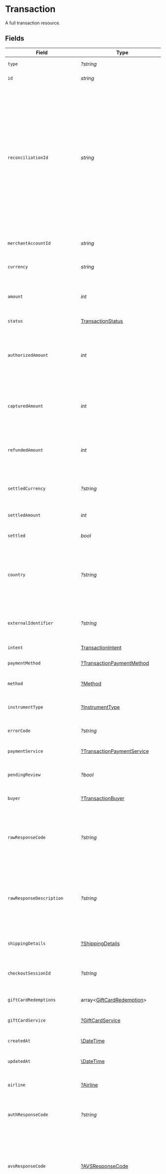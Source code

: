 # Transaction

A full transaction resource.


## Fields

| Field                                                                                                                                                                                                                                                                                                                                                                   | Type                                                                                                                                                                                                                                                                                                                                                                    | Required                                                                                                                                                                                                                                                                                                                                                                | Description                                                                                                                                                                                                                                                                                                                                                             | Example                                                                                                                                                                                                                                                                                                                                                                 |
| ----------------------------------------------------------------------------------------------------------------------------------------------------------------------------------------------------------------------------------------------------------------------------------------------------------------------------------------------------------------------- | ----------------------------------------------------------------------------------------------------------------------------------------------------------------------------------------------------------------------------------------------------------------------------------------------------------------------------------------------------------------------- | ----------------------------------------------------------------------------------------------------------------------------------------------------------------------------------------------------------------------------------------------------------------------------------------------------------------------------------------------------------------------- | ----------------------------------------------------------------------------------------------------------------------------------------------------------------------------------------------------------------------------------------------------------------------------------------------------------------------------------------------------------------------- | ----------------------------------------------------------------------------------------------------------------------------------------------------------------------------------------------------------------------------------------------------------------------------------------------------------------------------------------------------------------------- |
| `type`                                                                                                                                                                                                                                                                                                                                                                  | *?string*                                                                                                                                                                                                                                                                                                                                                               | :heavy_minus_sign:                                                                                                                                                                                                                                                                                                                                                      | Always `transaction`.                                                                                                                                                                                                                                                                                                                                                   | transaction                                                                                                                                                                                                                                                                                                                                                             |
| `id`                                                                                                                                                                                                                                                                                                                                                                    | *string*                                                                                                                                                                                                                                                                                                                                                                | :heavy_check_mark:                                                                                                                                                                                                                                                                                                                                                      | The ID for the transaction.                                                                                                                                                                                                                                                                                                                                             | 7099948d-7286-47e4-aad8-b68f7eb44591                                                                                                                                                                                                                                                                                                                                    |
| `reconciliationId`                                                                                                                                                                                                                                                                                                                                                      | *string*                                                                                                                                                                                                                                                                                                                                                                | :heavy_check_mark:                                                                                                                                                                                                                                                                                                                                                      | The base62 encoded transaction ID. This represents a shorter version of this transaction's `id` which is sent to payment services, anti-fraud services, and other connectors. You can use this ID to reconcile a payment service's transaction against our system. This ID is sent instead of the transaction ID because not all services support 36 digit identifiers. | default                                                                                                                                                                                                                                                                                                                                                                 |
| `merchantAccountId`                                                                                                                                                                                                                                                                                                                                                     | *string*                                                                                                                                                                                                                                                                                                                                                                | :heavy_check_mark:                                                                                                                                                                                                                                                                                                                                                      | The ID of the merchant account this transaction belongs to.                                                                                                                                                                                                                                                                                                             | default                                                                                                                                                                                                                                                                                                                                                                 |
| `currency`                                                                                                                                                                                                                                                                                                                                                              | *string*                                                                                                                                                                                                                                                                                                                                                                | :heavy_check_mark:                                                                                                                                                                                                                                                                                                                                                      | The currency code for this transaction.                                                                                                                                                                                                                                                                                                                                 | EUR                                                                                                                                                                                                                                                                                                                                                                     |
| `amount`                                                                                                                                                                                                                                                                                                                                                                | *int*                                                                                                                                                                                                                                                                                                                                                                   | :heavy_check_mark:                                                                                                                                                                                                                                                                                                                                                      | The total amount for this transaction across all funding sources including gift cards.                                                                                                                                                                                                                                                                                  | 1299                                                                                                                                                                                                                                                                                                                                                                    |
| `status`                                                                                                                                                                                                                                                                                                                                                                | [TransactionStatus](./TransactionStatus.md)                                                                                                                                                                                                                                                                                                                             | :heavy_check_mark:                                                                                                                                                                                                                                                                                                                                                      | N/A                                                                                                                                                                                                                                                                                                                                                                     |                                                                                                                                                                                                                                                                                                                                                                         |
| `authorizedAmount`                                                                                                                                                                                                                                                                                                                                                      | *int*                                                                                                                                                                                                                                                                                                                                                                   | :heavy_check_mark:                                                                                                                                                                                                                                                                                                                                                      | The amount for this transaction that has been authorized for the `payment_method`. This can be less than the `amount` if gift cards were used.                                                                                                                                                                                                                          | 1299                                                                                                                                                                                                                                                                                                                                                                    |
| `capturedAmount`                                                                                                                                                                                                                                                                                                                                                        | *int*                                                                                                                                                                                                                                                                                                                                                                   | :heavy_check_mark:                                                                                                                                                                                                                                                                                                                                                      | The captured amount for this transaction. This can be the full value of the `authorized_amount` or less.                                                                                                                                                                                                                                                                | 1299                                                                                                                                                                                                                                                                                                                                                                    |
| `refundedAmount`                                                                                                                                                                                                                                                                                                                                                        | *int*                                                                                                                                                                                                                                                                                                                                                                   | :heavy_check_mark:                                                                                                                                                                                                                                                                                                                                                      | The refunded amount for this transaction. This can be the full value of the `captured_amount` or less.                                                                                                                                                                                                                                                                  | 1299                                                                                                                                                                                                                                                                                                                                                                    |
| `settledCurrency`                                                                                                                                                                                                                                                                                                                                                       | *?string*                                                                                                                                                                                                                                                                                                                                                               | :heavy_minus_sign:                                                                                                                                                                                                                                                                                                                                                      | The currency of this transaction's settlement in ISO 4217 three-letter code format.                                                                                                                                                                                                                                                                                     | USD                                                                                                                                                                                                                                                                                                                                                                     |
| `settledAmount`                                                                                                                                                                                                                                                                                                                                                         | *int*                                                                                                                                                                                                                                                                                                                                                                   | :heavy_check_mark:                                                                                                                                                                                                                                                                                                                                                      | The net amount settled for this transaction.                                                                                                                                                                                                                                                                                                                            | 1100                                                                                                                                                                                                                                                                                                                                                                    |
| `settled`                                                                                                                                                                                                                                                                                                                                                               | *bool*                                                                                                                                                                                                                                                                                                                                                                  | :heavy_check_mark:                                                                                                                                                                                                                                                                                                                                                      | Indicates whether this transaction has been settled.                                                                                                                                                                                                                                                                                                                    | true                                                                                                                                                                                                                                                                                                                                                                    |
| `country`                                                                                                                                                                                                                                                                                                                                                               | *?string*                                                                                                                                                                                                                                                                                                                                                               | :heavy_minus_sign:                                                                                                                                                                                                                                                                                                                                                      | The 2-letter ISO code of the country of the transaction. This is used to filter the payment services that is used to process the transaction.                                                                                                                                                                                                                           | US                                                                                                                                                                                                                                                                                                                                                                      |
| `externalIdentifier`                                                                                                                                                                                                                                                                                                                                                    | *?string*                                                                                                                                                                                                                                                                                                                                                               | :heavy_minus_sign:                                                                                                                                                                                                                                                                                                                                                      | An external identifier that can be used to match the transaction against your own records.                                                                                                                                                                                                                                                                              | transaction-12345                                                                                                                                                                                                                                                                                                                                                       |
| `intent`                                                                                                                                                                                                                                                                                                                                                                | [TransactionIntent](./TransactionIntent.md)                                                                                                                                                                                                                                                                                                                             | :heavy_check_mark:                                                                                                                                                                                                                                                                                                                                                      | N/A                                                                                                                                                                                                                                                                                                                                                                     |                                                                                                                                                                                                                                                                                                                                                                         |
| `paymentMethod`                                                                                                                                                                                                                                                                                                                                                         | [?TransactionPaymentMethod](./TransactionPaymentMethod.md)                                                                                                                                                                                                                                                                                                              | :heavy_minus_sign:                                                                                                                                                                                                                                                                                                                                                      | The payment method used for this transaction.                                                                                                                                                                                                                                                                                                                           |                                                                                                                                                                                                                                                                                                                                                                         |
| `method`                                                                                                                                                                                                                                                                                                                                                                | [?Method](./Method.md)                                                                                                                                                                                                                                                                                                                                                  | :heavy_minus_sign:                                                                                                                                                                                                                                                                                                                                                      | The method used for the transaction.                                                                                                                                                                                                                                                                                                                                    |                                                                                                                                                                                                                                                                                                                                                                         |
| `instrumentType`                                                                                                                                                                                                                                                                                                                                                        | [?InstrumentType](./InstrumentType.md)                                                                                                                                                                                                                                                                                                                                  | :heavy_minus_sign:                                                                                                                                                                                                                                                                                                                                                      | The name of the instrument used to process the transaction.                                                                                                                                                                                                                                                                                                             | pan                                                                                                                                                                                                                                                                                                                                                                     |
| `errorCode`                                                                                                                                                                                                                                                                                                                                                             | *?string*                                                                                                                                                                                                                                                                                                                                                               | :heavy_minus_sign:                                                                                                                                                                                                                                                                                                                                                      | The standardized error code set by Gr4vy.                                                                                                                                                                                                                                                                                                                               | missing_redirect_url                                                                                                                                                                                                                                                                                                                                                    |
| `paymentService`                                                                                                                                                                                                                                                                                                                                                        | [?TransactionPaymentService](./TransactionPaymentService.md)                                                                                                                                                                                                                                                                                                            | :heavy_minus_sign:                                                                                                                                                                                                                                                                                                                                                      | The payment service used for this transaction.                                                                                                                                                                                                                                                                                                                          |                                                                                                                                                                                                                                                                                                                                                                         |
| `pendingReview`                                                                                                                                                                                                                                                                                                                                                         | *?bool*                                                                                                                                                                                                                                                                                                                                                                 | :heavy_minus_sign:                                                                                                                                                                                                                                                                                                                                                      | Whether a manual anti fraud review is pending with an anti fraud service.                                                                                                                                                                                                                                                                                               | false                                                                                                                                                                                                                                                                                                                                                                   |
| `buyer`                                                                                                                                                                                                                                                                                                                                                                 | [?TransactionBuyer](./TransactionBuyer.md)                                                                                                                                                                                                                                                                                                                              | :heavy_minus_sign:                                                                                                                                                                                                                                                                                                                                                      | The buyer used for this transaction.                                                                                                                                                                                                                                                                                                                                    |                                                                                                                                                                                                                                                                                                                                                                         |
| `rawResponseCode`                                                                                                                                                                                                                                                                                                                                                       | *?string*                                                                                                                                                                                                                                                                                                                                                               | :heavy_minus_sign:                                                                                                                                                                                                                                                                                                                                                      | This is the response code received from the payment service. This can be set to any value and is not standardized across different payment services.                                                                                                                                                                                                                    | E104                                                                                                                                                                                                                                                                                                                                                                    |
| `rawResponseDescription`                                                                                                                                                                                                                                                                                                                                                | *?string*                                                                                                                                                                                                                                                                                                                                                               | :heavy_minus_sign:                                                                                                                                                                                                                                                                                                                                                      |  This is the response description received from the payment service. This can be set to any value and is not standardized across different payment services.                                                                                                                                                                                                            | Missing redirect URL                                                                                                                                                                                                                                                                                                                                                    |
| `shippingDetails`                                                                                                                                                                                                                                                                                                                                                       | [?ShippingDetails](./ShippingDetails.md)                                                                                                                                                                                                                                                                                                                                | :heavy_minus_sign:                                                                                                                                                                                                                                                                                                                                                      | The shipping details associated with the transaction.                                                                                                                                                                                                                                                                                                                   |                                                                                                                                                                                                                                                                                                                                                                         |
| `checkoutSessionId`                                                                                                                                                                                                                                                                                                                                                     | *?string*                                                                                                                                                                                                                                                                                                                                                               | :heavy_minus_sign:                                                                                                                                                                                                                                                                                                                                                      | The identifier for the checkout session this transaction is associated with.                                                                                                                                                                                                                                                                                            | 4137b1cf-39ac-42a8-bad6-1c680d5dab6b                                                                                                                                                                                                                                                                                                                                    |
| `giftCardRedemptions`                                                                                                                                                                                                                                                                                                                                                   | array<[GiftCardRedemption](./GiftCardRedemption.md)>                                                                                                                                                                                                                                                                                                                    | :heavy_check_mark:                                                                                                                                                                                                                                                                                                                                                      | The gift cards redeemed for this transaction.                                                                                                                                                                                                                                                                                                                           |                                                                                                                                                                                                                                                                                                                                                                         |
| `giftCardService`                                                                                                                                                                                                                                                                                                                                                       | [?GiftCardService](./GiftCardService.md)                                                                                                                                                                                                                                                                                                                                | :heavy_minus_sign:                                                                                                                                                                                                                                                                                                                                                      | The gift card service used for this transaction.                                                                                                                                                                                                                                                                                                                        |                                                                                                                                                                                                                                                                                                                                                                         |
| `createdAt`                                                                                                                                                                                                                                                                                                                                                             | [\DateTime](https://www.php.net/manual/en/class.datetime.php)                                                                                                                                                                                                                                                                                                           | :heavy_check_mark:                                                                                                                                                                                                                                                                                                                                                      | The date this buyer was created at.                                                                                                                                                                                                                                                                                                                                     | 2013-07-16T19:23:00.000+00:00                                                                                                                                                                                                                                                                                                                                           |
| `updatedAt`                                                                                                                                                                                                                                                                                                                                                             | [\DateTime](https://www.php.net/manual/en/class.datetime.php)                                                                                                                                                                                                                                                                                                           | :heavy_check_mark:                                                                                                                                                                                                                                                                                                                                                      | The date this buyer was last updated at.                                                                                                                                                                                                                                                                                                                                | 2013-07-16T19:23:00.000+00:00                                                                                                                                                                                                                                                                                                                                           |
| `airline`                                                                                                                                                                                                                                                                                                                                                               | [?Airline](./Airline.md)                                                                                                                                                                                                                                                                                                                                                | :heavy_minus_sign:                                                                                                                                                                                                                                                                                                                                                      | Contains information about an airline travel, if applicable.                                                                                                                                                                                                                                                                                                            |                                                                                                                                                                                                                                                                                                                                                                         |
| `authResponseCode`                                                                                                                                                                                                                                                                                                                                                      | *?string*                                                                                                                                                                                                                                                                                                                                                               | :heavy_minus_sign:                                                                                                                                                                                                                                                                                                                                                      | This is the response description received from the processor.                                                                                                                                                                                                                                                                                                           | 00                                                                                                                                                                                                                                                                                                                                                                      |
| `avsResponseCode`                                                                                                                                                                                                                                                                                                                                                       | [?AVSResponseCode](./AVSResponseCode.md)                                                                                                                                                                                                                                                                                                                                | :heavy_minus_sign:                                                                                                                                                                                                                                                                                                                                                      | The response code received from the payment service for the Address Verification Check (AVS). This code is mapped to a standardized Gr4vy AVS response code.                                                                                                                                                                                                            | match                                                                                                                                                                                                                                                                                                                                                                   |
| `cvvResponseCode`                                                                                                                                                                                                                                                                                                                                                       | [?CVVResponseCode](./CVVResponseCode.md)                                                                                                                                                                                                                                                                                                                                | :heavy_minus_sign:                                                                                                                                                                                                                                                                                                                                                      | The response code received from the payment service for the Card Verification Value (CVV). This code is mapped to a standardized Gr4vy CVV response code.                                                                                                                                                                                                               | match                                                                                                                                                                                                                                                                                                                                                                   |
| `antiFraudDecision`                                                                                                                                                                                                                                                                                                                                                     | [?AntiFraudDecision](./AntiFraudDecision.md)                                                                                                                                                                                                                                                                                                                            | :heavy_minus_sign:                                                                                                                                                                                                                                                                                                                                                      | The mapped decision received from the anti-fraud service. In case of a review decision this field is not updated once the review is resolved.                                                                                                                                                                                                                           | accept                                                                                                                                                                                                                                                                                                                                                                  |
| `paymentSource`                                                                                                                                                                                                                                                                                                                                                         | [TransactionPaymentSource](./TransactionPaymentSource.md)                                                                                                                                                                                                                                                                                                               | :heavy_check_mark:                                                                                                                                                                                                                                                                                                                                                      | The way payment method information made it to this transaction.                                                                                                                                                                                                                                                                                                         |                                                                                                                                                                                                                                                                                                                                                                         |
| `merchantInitiated`                                                                                                                                                                                                                                                                                                                                                     | *bool*                                                                                                                                                                                                                                                                                                                                                                  | :heavy_check_mark:                                                                                                                                                                                                                                                                                                                                                      | Indicates whether the transaction was initiated by the merchant or the customer.                                                                                                                                                                                                                                                                                        | true                                                                                                                                                                                                                                                                                                                                                                    |
| `isSubsequentPayment`                                                                                                                                                                                                                                                                                                                                                   | *bool*                                                                                                                                                                                                                                                                                                                                                                  | :heavy_check_mark:                                                                                                                                                                                                                                                                                                                                                      | Indicates whether the transaction represents a subsequent payment or an initial one.                                                                                                                                                                                                                                                                                    | false                                                                                                                                                                                                                                                                                                                                                                   |
| `cartItems`                                                                                                                                                                                                                                                                                                                                                             | array<[CartItem](./CartItem.md)>                                                                                                                                                                                                                                                                                                                                        | :heavy_minus_sign:                                                                                                                                                                                                                                                                                                                                                      | An array of cart items that represents the line items of a transaction.                                                                                                                                                                                                                                                                                                 |                                                                                                                                                                                                                                                                                                                                                                         |
| `statementDescriptor`                                                                                                                                                                                                                                                                                                                                                   | [?StatementDescriptor](./StatementDescriptor.md)                                                                                                                                                                                                                                                                                                                        | :heavy_minus_sign:                                                                                                                                                                                                                                                                                                                                                      | The statement descriptor is the text to be shown on the buyer's statements.                                                                                                                                                                                                                                                                                             |                                                                                                                                                                                                                                                                                                                                                                         |
| `schemeTransactionId`                                                                                                                                                                                                                                                                                                                                                   | *?string*                                                                                                                                                                                                                                                                                                                                                               | :heavy_minus_sign:                                                                                                                                                                                                                                                                                                                                                      | An identifier for the transaction used by the scheme itself, when available.                                                                                                                                                                                                                                                                                            | 123456789012345                                                                                                                                                                                                                                                                                                                                                         |
| `threeDSecure`                                                                                                                                                                                                                                                                                                                                                          | [?TransactionThreeDSecureSummary](./TransactionThreeDSecureSummary.md)                                                                                                                                                                                                                                                                                                  | :heavy_minus_sign:                                                                                                                                                                                                                                                                                                                                                      | The 3-D Secure data that was sent to the payment service for the transaction.                                                                                                                                                                                                                                                                                           |                                                                                                                                                                                                                                                                                                                                                                         |
| `paymentServiceTransactionId`                                                                                                                                                                                                                                                                                                                                           | *?string*                                                                                                                                                                                                                                                                                                                                                               | :heavy_minus_sign:                                                                                                                                                                                                                                                                                                                                                      | The payment service's unique ID for the transaction.                                                                                                                                                                                                                                                                                                                    | tx-12345                                                                                                                                                                                                                                                                                                                                                                |
| `additionalIdentifiers`                                                                                                                                                                                                                                                                                                                                                 | array<string, *string*>                                                                                                                                                                                                                                                                                                                                                 | :heavy_minus_sign:                                                                                                                                                                                                                                                                                                                                                      | A list of additional identifiers that we may keep track of to manage this transaction. This may include the authorization ID, capture ID, and processor ID, as well as an undefined list of additional identifiers.                                                                                                                                                     | {<br/>"payment_service_authorization_id": "auth-12345",<br/>"payment_service_capture_id": "capture-12345"<br/>}                                                                                                                                                                                                                                                         |
| `metadata`                                                                                                                                                                                                                                                                                                                                                              | array<string, *string*>                                                                                                                                                                                                                                                                                                                                                 | :heavy_minus_sign:                                                                                                                                                                                                                                                                                                                                                      | Additional information about the transaction stored as key-value pairs.                                                                                                                                                                                                                                                                                                 | {<br/>"cohort": "cohort-12345",<br/>"order": "order-12345"<br/>}                                                                                                                                                                                                                                                                                                        |
| `authorizedAt`                                                                                                                                                                                                                                                                                                                                                          | [\DateTime](https://www.php.net/manual/en/class.datetime.php)                                                                                                                                                                                                                                                                                                           | :heavy_minus_sign:                                                                                                                                                                                                                                                                                                                                                      | The date this transaction was authorized at.                                                                                                                                                                                                                                                                                                                            | 2013-07-16T19:23:00.000+00:00                                                                                                                                                                                                                                                                                                                                           |
| `capturedAt`                                                                                                                                                                                                                                                                                                                                                            | [\DateTime](https://www.php.net/manual/en/class.datetime.php)                                                                                                                                                                                                                                                                                                           | :heavy_minus_sign:                                                                                                                                                                                                                                                                                                                                                      | The date this transaction was captured at.                                                                                                                                                                                                                                                                                                                              | 2013-07-16T19:23:00.000+00:00                                                                                                                                                                                                                                                                                                                                           |
| `voidedAt`                                                                                                                                                                                                                                                                                                                                                              | [\DateTime](https://www.php.net/manual/en/class.datetime.php)                                                                                                                                                                                                                                                                                                           | :heavy_minus_sign:                                                                                                                                                                                                                                                                                                                                                      | The date this transaction was voided at.                                                                                                                                                                                                                                                                                                                                | 2013-07-16T19:23:00.000+00:00                                                                                                                                                                                                                                                                                                                                           |
| `approvalExpiresAt`                                                                                                                                                                                                                                                                                                                                                     | [\DateTime](https://www.php.net/manual/en/class.datetime.php)                                                                                                                                                                                                                                                                                                           | :heavy_minus_sign:                                                                                                                                                                                                                                                                                                                                                      | The date this transaction's approval URL will expire at.                                                                                                                                                                                                                                                                                                                | 2013-07-16T19:23:00.000+00:00                                                                                                                                                                                                                                                                                                                                           |
| `buyerApprovalTimedoutAt`                                                                                                                                                                                                                                                                                                                                               | [\DateTime](https://www.php.net/manual/en/class.datetime.php)                                                                                                                                                                                                                                                                                                           | :heavy_minus_sign:                                                                                                                                                                                                                                                                                                                                                      | The date this transaction's approval timed out at.                                                                                                                                                                                                                                                                                                                      | 2013-07-16T19:23:00.000+00:00                                                                                                                                                                                                                                                                                                                                           |
| `intentOutcome`                                                                                                                                                                                                                                                                                                                                                         | [TransactionIntentOutcome](./TransactionIntentOutcome.md)                                                                                                                                                                                                                                                                                                               | :heavy_check_mark:                                                                                                                                                                                                                                                                                                                                                      | N/A                                                                                                                                                                                                                                                                                                                                                                     |                                                                                                                                                                                                                                                                                                                                                                         |
| `multiTender`                                                                                                                                                                                                                                                                                                                                                           | *bool*                                                                                                                                                                                                                                                                                                                                                                  | :heavy_check_mark:                                                                                                                                                                                                                                                                                                                                                      | The outcome of the original intent of a transaction. This allows you to understand if the intent of the transaction (e.g. `capture` or `authorize`) has been achieved when dealing with multiple payment instruments.                                                                                                                                                   | true                                                                                                                                                                                                                                                                                                                                                                    |
| `accountFundingTransaction`                                                                                                                                                                                                                                                                                                                                             | *bool*                                                                                                                                                                                                                                                                                                                                                                  | :heavy_check_mark:                                                                                                                                                                                                                                                                                                                                                      | Marks the transaction as an AFT. Requires the payment service to support this feature, and might `recipient` and `buyer` data                                                                                                                                                                                                                                           | true                                                                                                                                                                                                                                                                                                                                                                    |
| `recipient`                                                                                                                                                                                                                                                                                                                                                             | [?Recipient](./Recipient.md)                                                                                                                                                                                                                                                                                                                                            | :heavy_minus_sign:                                                                                                                                                                                                                                                                                                                                                      | The recipient of any account to account funding. For use with AFTs.                                                                                                                                                                                                                                                                                                     |                                                                                                                                                                                                                                                                                                                                                                         |
| `merchantAdviceCode`                                                                                                                                                                                                                                                                                                                                                    | *?string*                                                                                                                                                                                                                                                                                                                                                               | :heavy_minus_sign:                                                                                                                                                                                                                                                                                                                                                      | An optional merchant advice code which provides insight into the type of transaction or reason why the payment failed.                                                                                                                                                                                                                                                  | 02                                                                                                                                                                                                                                                                                                                                                                      |